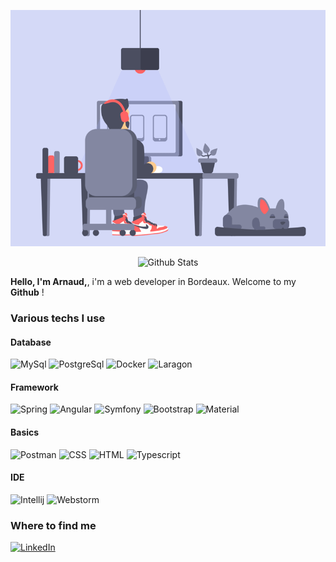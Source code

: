 ![cover](https://github.com/Arnaud-BERTRAND33/Arnaud-BERTRAND33/blob/main/Cover.gif)

<p align="center">
  <img src="https://github-readme-stats.vercel.app/api?username=Arnaud-BERTRAND33&show_icons=true&theme=graywhite" alt="Github Stats" />
</p>
<p>
  <strong>Hello, I'm Arnaud,</strong>, i'm a web developer in Bordeaux. Welcome to my <strong>Github</strong> !
</p>

<h3>Various techs I use</h3>

<h4>Database</h4>
  <img alt="MySql" src="https://img.shields.io/badge/MySQL-005C84?style=for-the-badge&logo=mysql&logoColor=white"/>
  <img alt="PostgreSql" src="https://img.shields.io/badge/PostgreSQL-316192?style=for-the-badge&logo=postgresql&logoColor=white"/> 
  <img alt="Docker" src="https://img.shields.io/badge/Docker-2CA5E0?style=for-the-badge&logo=docker&logoColor=white"/> 
  <img alt="Laragon" src="https://img.shields.io/badge/Laragon-0E83CD?style=for-the-badge&logo=Laragon&logoColor=white"/>  
  
<h4>Framework</h4>
  <img alt="Spring" src="https://img.shields.io/badge/Spring-6DB33F?style=for-the-badge&logo=spring&logoColor=white"/> 
  <img alt="Angular" src="https://img.shields.io/badge/Angular-DD0031?style=for-the-badge&logo=angular&logoColor=white"/>  
  <img alt="Symfony" src="https://img.shields.io/badge/Symfony-000000?style=for-the-badge&logo=Symfony&logoColor=white"/> 
  <img alt="Bootstrap" src="https://img.shields.io/badge/Bootstrap-563D7C?style=for-the-badge&logo=bootstrap&logoColor=white"/>  
  <img alt="Material" src="https://img.shields.io/badge/material%20design-757575?style=for-the-badge&logo=material%20design&logoColor=white"/>  

<h4>Basics</h4>
  <img alt="Postman" src="https://img.shields.io/badge/Postman-FF6C37?style=for-the-badge&logo=Postman&logoColor=white"/>  
  <img alt="CSS" src="https://img.shields.io/badge/CSS3-1572B6?style=for-the-badge&logo=css3&logoColor=white"/>
  <img alt="HTML" src="https://img.shields.io/badge/HTML5-E34F26?style=for-the-badge&logo=html5&logoColor=white"/>
  <img alt="Typescript" src="https://img.shields.io/badge/TypeScript-007ACC?style=for-the-badge&logo=typescript&logoColor=white"/>
  
<h4>IDE</h4>
  <img alt="Intellij" src="https://img.shields.io/badge/IntelliJ_IDEA-000000.svg?style=for-the-badge&logo=intellij-idea&logoColor=white"/>  
  <img alt="Webstorm" src="https://img.shields.io/badge/WebStorm-000000?style=for-the-badge&logo=WebStorm&logoColor=white"/>
  
  </p>  
  
  <h3>Where to find me</h3>
<p>
  <a href="https://www.linkedin.com/in/arnaud-bertrand-18316411b" target="_blank"><img alt="LinkedIn" src="https://img.shields.io/badge/linkedin-%230077B5.svg?&style=for-the-badge&logo=linkedin&logoColor=white" /></a>
</p>  
